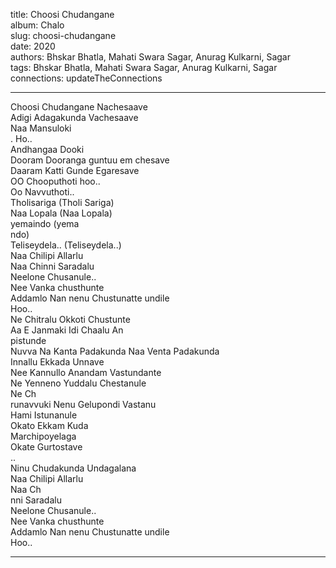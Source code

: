 title: Choosi Chudangane  
album: Chalo  
slug: choosi-chudangane  
date: 2020  
authors: Bhskar Bhatla, Mahati Swara Sagar, Anurag Kulkarni, Sagar  
tags: Bhskar Bhatla, Mahati Swara Sagar, Anurag Kulkarni, Sagar  
connections: updateTheConnections  

------------

Choosi Chudangane Nachesaave  
Adigi Adagakunda Vachesaave  
Naa Mansuloki  
. Ho..  
Andhangaa Dooki  
Dooram Dooranga guntuu em chesave  
Daaram Katti Gunde Egaresave  
OO Chooputhoti hoo..  
Oo Navvuthoti..  
Tholisariga (Tholi Sariga)  
Naa Lopala (Naa Lopala)  
yemaindo (yema  
ndo)  
Teliseydela.. (Teliseydela..)  
Naa Chilipi Allarlu  
Naa Chinni Saradalu  
Neelone Chusanule..  
Nee Vanka chusthunte  
Addamlo Nan nenu Chustunatte undile  
Hoo..  
Ne Chitralu Okkoti Chustunte  
Aa E Janmaki Idi Chaalu An  
pistunde  
Nuvva Na Kanta Padakunda Naa Venta Padakunda  
Innallu Ekkada Unnave  
Nee Kannullo Anandam Vastundante  
Ne Yenneno Yuddalu Chestanule  
Ne Ch  
runavvuki Nenu Gelupondi Vastanu  
Hami Istunanule  
Okato Ekkam Kuda  
Marchipoyelaga  
Okate Gurtostave  
..  
Ninu Chudakunda Undagalana  
Naa Chilipi Allarlu  
Naa Ch  
nni Saradalu  
Neelone Chusanule..  
Nee Vanka chusthunte  
Addamlo Nan nenu Chustunatte undile  
Hoo..  


------------
